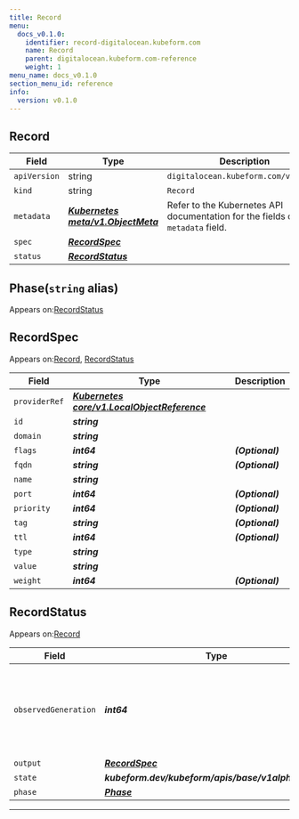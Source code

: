 ```yaml
---
title: Record
menu:
  docs_v0.1.0:
    identifier: record-digitalocean.kubeform.com
    name: Record
    parent: digitalocean.kubeform.com-reference
    weight: 1
menu_name: docs_v0.1.0
section_menu_id: reference
info:
  version: v0.1.0
---
```


## Record
| Field | Type | Description |
| ------ | ----- | ----------- |
| `apiVersion` | string | `digitalocean.kubeform.com/v1alpha1` |
|    `kind` | string | `Record` |
| `metadata` | ***[Kubernetes meta/v1.ObjectMeta](https://kubernetes.io/docs/reference/generated/kubernetes-api/v1.13/#objectmeta-v1-meta)***|Refer to the Kubernetes API documentation for the fields of the `metadata` field.|
| `spec` | ***[RecordSpec](#recordspec)***||
| `status` | ***[RecordStatus](#recordstatus)***||
## Phase(`string` alias)

Appears on:[RecordStatus](#recordstatus)

## RecordSpec

Appears on:[Record](#record), [RecordStatus](#recordstatus)

| Field | Type | Description |
| ------ | ----- | ----------- |
| `providerRef` | ***[Kubernetes core/v1.LocalObjectReference](https://kubernetes.io/docs/reference/generated/kubernetes-api/v1.13/#localobjectreference-v1-core)***||
| `id` | ***string***||
| `domain` | ***string***||
| `flags` | ***int64***| ***(Optional)*** |
| `fqdn` | ***string***| ***(Optional)*** |
| `name` | ***string***||
| `port` | ***int64***| ***(Optional)*** |
| `priority` | ***int64***| ***(Optional)*** |
| `tag` | ***string***| ***(Optional)*** |
| `ttl` | ***int64***| ***(Optional)*** |
| `type` | ***string***||
| `value` | ***string***||
| `weight` | ***int64***| ***(Optional)*** |
## RecordStatus

Appears on:[Record](#record)

| Field | Type | Description |
| ------ | ----- | ----------- |
| `observedGeneration` | ***int64***| ***(Optional)*** Resource generation, which is updated on mutation by the API Server.|
| `output` | ***[RecordSpec](#recordspec)***| ***(Optional)*** |
| `state` | ***kubeform.dev/kubeform/apis/base/v1alpha1.State***| ***(Optional)*** |
| `phase` | ***[Phase](#phase)***| ***(Optional)*** |
---
